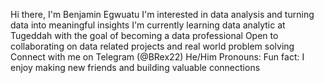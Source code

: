 Hi there, I'm Benjamin Egwuatu
I'm interested in data analysis and turning data into meaningful insights
I'm currently learning data analytic at Tugeddah with the goal of becoming a data professional
Open to collaborating on data related projects and real world problem solving
Connect with me on Telegram (@BRex22) He/Him Pronouns:
Fun fact: I enjoy making new friends and building valuable connections
